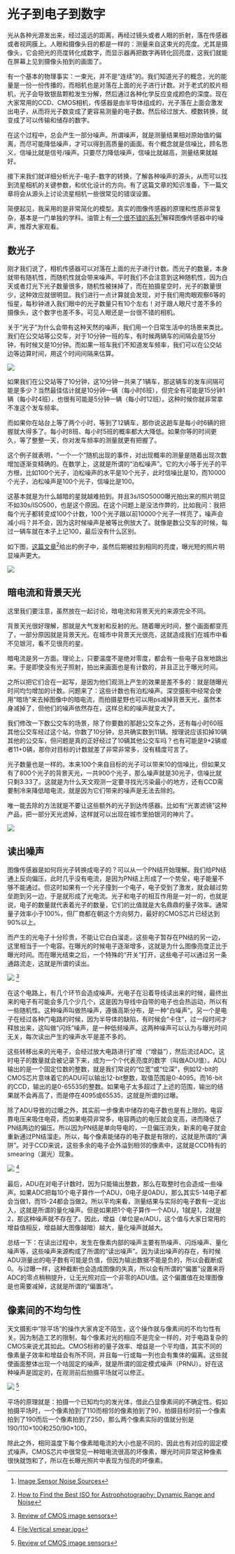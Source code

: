 # 光子到电子到数字

光从各种光源发出来，经过遥远的距离，再经过镜头或者人眼的折射，落在传感器或者视网膜上。人眼和摄像头目的都是一样的：测量来自这束光的亮度。尤其是摄像头，它会把光的亮度转化成数字，而显示器再把数字再转化回亮度，这我们就能在屏幕上见到摄像头拍到的画面了。

有一个基本的物理事实：一束光，并不是“连续”的。我们知道光子的概念，光的能量是一份一份传播的，而相机也是对落在上面的光子进行计数。对于老式的胶片相机，光子会导致银盐颗粒发生分解，然后通过各种化学反应变成颜色的深度。现在大家常用的CCD、CMOS相机，传感器是由半导体组成的，光子落在上面会激发出电子，从而将光子数变成了更容易测量的电子数。然后经过放大、模数转换，就变成了可以传输和储存的数字。

在这个过程中，总会产生一部分噪声。所谓噪声，就是测量结果相对原始值的偏离，而尽可能降低噪声，才可以得到高质量的画面。有个概念就是信噪比，顾名思义，信噪比就是信号/噪声。只要尽力降低噪声，信噪比就越高，测量结果就越好。

接下来我们就详细分析光子-电子-数字的转换，了解各种噪声的源头，从而可以找到流星相机的关键参数，和优化设计的方向。有了这篇文章的知识准备，下一篇文章将会从源头上讨论流星相机一些很常见的错误设置。

简便起见，我采用的是非常简化的模型。真实的图像传感器的原理和性质非常复杂，基本是一门单独的学科。油管上有[一个很不错的系列](https://www.youtube.com/playlist?list=PLD9DE4E7DCC55AB4C)[^1]解释图像传感器中的噪声，推荐大家观看。

## 数光子

刚才我们说了，相机传感器可以对落在上面的光子进行计数。而光子的数量，本身就带有随机性，而随机性就会带来噪声。平时我们不会注意到这种随机性，因为白天或者灯光下光子数量很多，随机性被抹掉了，而在拍摄星空时，光子的数量很少，这种效应就很明显。我们进行一点计算就会发现，对于我们用肉眼观察6等的恒星，每秒钟进入我们眼中的光子数量只有10个左右！对于跟人眼尺寸差不多的摄像头，这个数字也差不多。可见人眼还是一台很不错的相机。

关于“光子”为什么会带有这种天然的噪声，我们用一个日常生活中的场景来类比。我们在公交站等公交车，对于10分钟一班的车，有时候两辆车的间隔会是15分钟，有时候又是10分钟。而如果一班车我们不知道发车频率，我们可以在公交站边等边算时间，用这个时间间隔来估算。

![](image/20221006044514.png)  

如果我们在公交站等了10分钟，这10分钟一共来了1辆车，那这辆车的发车间隔可能是多少？当然最佳估计就是10分钟一辆（每小时6班），但完全有可能是15分钟1辆（每小时4班），也很有可能是5分钟一辆（每小时12班）。这种时候你就非常拿不准这个发车频率。

而如果你在站台上等了两个小时，等到了12辆车，那你说这趟车是每小时6辆的把握就大得多了。每小时8班、每小时5班的概率都大大降低。如果你等的时间更久，等了整整一天，你对发车频率的测量就更有把握了。

这个例子就表明，“一个一个”随机出现的事件，对出现概率的测量是随着出现次数增加逐渐变精确的。在数学上，这就是所谓的“泊松噪声”。它的大小等于光子的平方根，比如100个光子，泊松噪声的水平是10个光子，此时信噪比是10，而10000个光子，泊松噪声是100个光子，信噪比是100。

这基本就是为什么越暗的星就越难拍到。并且3s/ISO5000曝光拍出来的照片明显不如30s/ISO500，也是这个原因。在这个问题上是没法作弊的，比如我问：我把每个光子都转变成100个计数，100个光子跟以前10000个光子一样亮了，噪声会减小吗？并不会，因为这时候噪声是被等比例放大了。就像是数公交车的时候，每过一辆车就在本子上记100，最后没有什么区别。

如下图，[这篇文章](https://petapixel.com/2017/03/22/find-best-iso-astrophotography-dynamic-range-noise/)[^2]给出的例子中，虽然后期被拉到相同的亮度，曝光短的照片明显噪声更大。

![](image/20221006043449.png)  

## 暗电流和背景天光

这里我们要注意，虽然放在一起讨论，暗电流和背景天光的来源完全不同。

背景天光很好理解，那就是大气发射和反射的光。随着曝光时间，整个画面都变亮了，一部分原因就是背景天光。在城市中背景天光很亮，这就造成我们在城市中看不见银河，看不见很亮的星。

暗电流是另一方面。理论上，只要温度不是绝对零度，都会有一些电子自发地跳出来。于是即使没有光子照射，拍出来画面也是有计数的，并且正比于曝光时间。

之所以把它们合在一起写，是因为他们观测上产生的效果是差不多的：就是随曝光时间均匀增加的计数。问题来了：这些计数也有泊松噪声。深空摄影中经常会使用“暗场”来去掉图像中的暗电流，而拍摄星野也可以用ps减掉背景天光，虽然本身减掉了，但他们的噪声依然存在，这样总和的噪声就变大了。

我们修改一下数公交车的场景，除了你要数的那趟公交车之外，还有每小时60班其他公交车经过这个站，你数了10分钟，总共确实数到11辆。按理说应该扣掉10辆其他的公交车，但问题是真的正好经过了10辆其他公交车吗？也有可能是9+2辆或者11+0辆，那你对目标的计数就差了非常非常多，没有精度可言了。

光子数量也是一样的。本来100个来自目标的光子可以带来10的信噪比，但如果又有了800个光子的背景天光，一共900个光子，那么噪声就是30光子，信噪比就只剩3.33了。这就是为什么天文观测一定要寻找光污染最小的地方，还有CCD需要制冷来降低暗电流，就是因为它们带来的噪声是无法去除的。

唯一能去除的方法就是不要让这些额外的光子到达传感器。比如有“光害滤镜”这种产品，把一部分天光滤掉，这样就可以出现在城市里拍银河的神片了。

![](image/20221006044628.png)  

## 读出噪声

图像传感器是如何将光子转换成电子的？可以从一个PN结开始理解。我们给PN结通上反向偏压，此时几乎没有电流，是因为PN结上形成了一个势垒，电子能量不够不能通过。但这时如果有一个光子撞到一个电子，电子受到了激发，就会越过势垒跑到另一边，于是就形成了光电流。光子和电子的相互作用是一对一的，也就是说，电子的数量就代表着光子的数量，它们的比值就是大名鼎鼎的量子效率。通常量子效率小于100%，但厂商都在朝这个方向努力，最好的CMOS芯片已经达到90%以上。

而产生的光电子十分珍贵，不能让它白白溜走。这些电子暂存在PN结的另一边，这里相当于一个电容。在曝光的时候电子逐渐增多，这就是为什么图像亮度正比于曝光时间。而在曝光结束之后，一个特殊的“开关”打开，这些电子可以通过另一条通路流走，这就是所谓的读出。

![](image/20221006045602.png)  [^3]

在这个电路上，有几个环节会造成噪声。光电子在沿着导线读出来的时候，最终出来的电子有可能会多几个少几个，这是因为导线中自带的电子也会热运动，所以有一些随机性。这种噪声叫做热噪声，遵循高斯分布，是一种“白噪声”。另一个是电子在经过各种门电路的时候，因为半导体的缺陷，有时候会“卡住”，过一段时间才释放出来，这叫做“闪烁”噪声，是一种低频噪声。这两种噪声可以认为与曝光时间无关，每次读出产生的噪声水平是差不多的。

这些转移出来的光电子，会经过放大电路进行扩增（“增益”），然后流过ADC。这时电子的数量就会被记录下来，成为一个个代表亮度的数字（叫做ADU值）。ADU输出的是一个固定位数的整数，就是我们常说的“位宽”或“位深”，例如12-bit的CMOS芯片意味着它的ADU可以输出12-bit整数，取值范围是0-4095。而16-bit的CCD，输出的是0-65535的整数。如果电子太多超过了上述的范围，输出的结果就不会再高了，而是停在4095或65535，这就是所谓的过曝。

除了ADU导致的过曝之外，其实前一步像素中储存的电子数也是有上限的。电容靠电压来吸住电荷，而如果电荷非常多，电容两边的电压就会变高，进而降低了PN结两边的偏压。所以因为PN结是单向导电的，一旦偏压消失，新来的电子就会重新通过PN结溜走。所以，每个像素能储存的电子数是有限的，这就是所谓的“满阱”。对于CCD来说，这些多余的电子会外溢到相邻的像素中，这就是CCD特有的smearing（漏光）现象。

![](image/20221006045904.png)  [^4]

最后，ADU在对电子计数时，因为只能输出整数，那么在取整时也会造成一些噪声。如果ADC把每10个电子算作一个ADU，0电子是0ADU，那么其实5-14电子都会当做1，而15-24都会当做2。所以平均来看，测量结果与实际的电子数有一定出入，这就是所谓的量化噪声。但是如果把1个电子算作一个ADU，1就是1，2就是2，那这种噪声就不存在了。因此，增益（单位是e/ADU，这个值与大家日常用的增益值相反，增益越大图像越暗）越大，量化噪声就越大。

总结一下：在读出过程中，发生在像素内部的噪声主要有热噪声、闪烁噪声、量化噪声等，这些噪声来源构成了所谓的“读出噪声”。因为读出噪声的存在，有时候ADU测量出的电子数有可能是负值，但因为输出数据不能是负的，所以会截断成0。与过曝一样，这种截断也会造成图像的失真，所以会有所谓的“偏置”设置来将ADC的零点稍稍提升，让无光照对应一个非零的ADU值。这个偏置值在处理图像是也需要减掉，这就是所谓的“偏置场”。

## 像素间的不均匀性

天文摄影中“除平场”的操作大家肯定不陌生，这个操作就与像素间的不均匀性有关。因为制造工艺的限制，每个像素对光的相应不是完全一样的，对于电路复杂的CMOS来说尤其如此。CMOS标称的量子效率、增益是一个平均值，其实不同的像素量子效率和增益会有所不同，并且每一行或每一列也会有集体的偏离。这些就使画面整体出现一个咕固定的噪声，就是所谓的固定模式噪声（PRNU）。好在这种噪声是固定的，在观测前后拍摄平场就可以修正。

![](image/20221006045638.png)  [^3]

平场的原理就是：拍摄一个已知均匀的发光体，借此凸显像素间的不确定性。假如拍摄平场时，一个像素拍到了110而相邻的像素拍到了90，拍摄目标时前一个像素拍到了190而后一个像素拍到了250，那么两个像素实际的值就分别是190/110×100和250/90×100。

除此之外，相同温度下每个像素暗电流的大小也是不同的，因此也有对应的固定模式噪声。CMOS芯片中很常见一种暗电流很高的坏像素，曝光时间异常这种像素很快就饱和了，所以在长曝光照片中表现为恒亮的坏像素。


[^1]:[Image Sensor Noise Sources](https://www.youtube.com/playlist?list=PLD9DE4E7DCC55AB4C)

[^2]:[How to Find the Best ISO for Astrophotography: Dynamic Range and Noise](https://petapixel.com/2017/03/22/find-best-iso-astrophotography-dynamic-range-noise/)

[^3]:[Review of CMOS image sensors](https://www.sciencedirect.com/science/article/pii/S0026269205002764)

[^4]:[File:Vertical smear.jpg](https://commons.wikimedia.org/wiki/File:Vertical_smear.jpg)